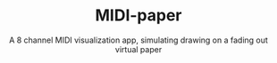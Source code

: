 ---
title: MIDI-paper
subtitle: A 8 channel MIDI visualization app, simulating drawing on a fading out virtual paper
tags: apps
cover: apps/paper.png
buttons:
  - url: https://paper.chromatone.center
    text: paper.chromatone.center
    type: primary
  - url: https://github.com/chromatone/midi-paper
    text: chromatone/midi-paper
    type: github
---